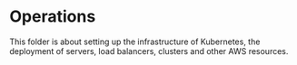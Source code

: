 # Operations

This folder is about setting up the infrastructure of Kubernetes, the deployment of servers, load balancers, clusters and other AWS resources.
